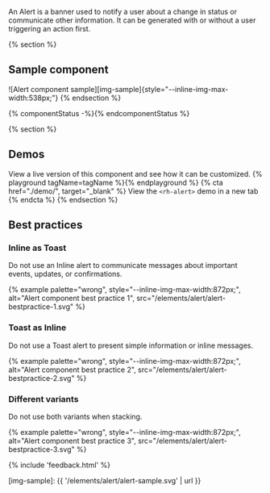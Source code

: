 An Alert is a banner used to notify a user about a change in status or 
communicate other information. It can be generated with or without a user 
triggering an action first.

{% section %}
## Sample component

![Alert component sample][img-sample]{style="--inline-img-max-width:538px;"}
{% endsection %}

{% componentStatus -%}{% endcomponentStatus %}

{% section %}
  ## Demos
  View a live version of this component and see how it can be customized.
  {% playground tagName=tagName %}{% endplayground %}
  {% cta href="./demo/", target="_blank" %}
    View the `<rh-alert>` demo in a new tab
  {% endcta %}
{% endsection %}

## Best practices

### Inline as Toast

Do not use an Inline alert to communicate messages about important events, updates, or confirmations.

{% example palette="wrong",
           style="--inline-img-max-width:872px;",
           alt="Alert component best practice 1",
           src="/elements/alert/alert-bestpractice-1.svg" %}

### Toast as Inline

Do not use a Toast alert to present simple information or inline messages.

{% example palette="wrong",
           style="--inline-img-max-width:872px;",
           alt="Alert component best practice 2",
           src="/elements/alert/alert-bestpractice-2.svg" %}

### Different variants

Do not use both variants when stacking.

{% example palette="wrong",
           style="--inline-img-max-width:872px;",
           alt="Alert component best practice 3",
           src="/elements/alert/alert-bestpractice-3.svg" %}

{% include 'feedback.html' %}

[img-sample]: {{ '/elements/alert/alert-sample.svg' | url }}

